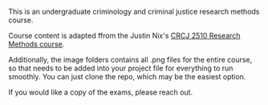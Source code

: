 This is an undergraduate criminology and criminal justice research methods course.

Course content is adapted ffrom the Justin Nix's [CRCJ 2510 Research Methods course](https://jnix.netlify.app/courses/crcj2510/).

Additionally, the image folders contains all .png files for the entire course, so that needs to be added into your project file for everything to run smoothly. You can just clone the repo, which may be the easiest option. 

If you would like a copy of the exams, please reach out. 

